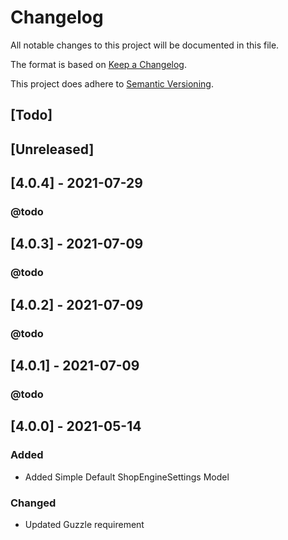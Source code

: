 # Changelog

All notable changes to this project will be documented in this file.

The format is based on [Keep a Changelog](https://keepachangelog.com/en/1.0.0/).

This project does adhere to [Semantic Versioning](https://semver.org/spec/v2.0.0.html).

## [Todo]
## [Unreleased]

## [4.0.4] - 2021-07-29
### @todo

## [4.0.3] - 2021-07-09
### @todo

## [4.0.2] - 2021-07-09
### @todo

## [4.0.1] - 2021-07-09
### @todo

## [4.0.0] - 2021-05-14
### Added
- Added Simple Default ShopEngineSettings Model
### Changed
- Updated Guzzle requirement
